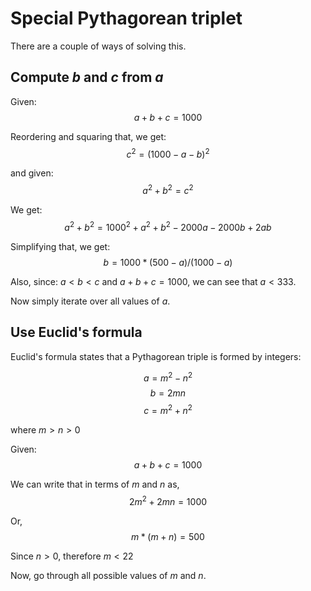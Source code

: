 # Special Pythagorean triplet
There are a couple of ways of solving this.

## Compute $b$ and $c$ from $a$
Given:
$$a + b + c = 1000$$

Reordering and squaring that, we get:
$$c^2 = (1000 - a - b)^2$$

and given:
$$a^2 + b^2 = c^2$$

We get:
$$a^2 + b^2 = 1000^2 + a^2 + b^2 - 2000a - 2000b + 2ab$$

Simplifying that, we get:
$$b = 1000 * (500 - a) / (1000 - a)$$

Also, since: $a < b < c$ and $a + b + c = 1000$, we can see that $a < 333$.

Now simply iterate over all values of $a$.

## Use Euclid's formula
Euclid's formula states that a Pythagorean triple is formed by integers:

$$a = m^2 - n^2$$
$$b = 2mn$$
$$c = m^2 + n^2$$

where $m > n > 0$

Given:
$$a + b + c = 1000$$

We can write that in terms of $m$ and $n$ as,
$$2m^2 + 2mn = 1000$$

Or,
$$m * (m + n) = 500$$

Since $n > 0$, therefore $m < 22$

Now, go through all possible values of $m$ and $n$.
